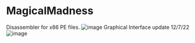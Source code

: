 # MagicalMadness
 Disassembler for x86 PE files.
![image](https://user-images.githubusercontent.com/118807793/203285788-a0402d63-9aef-46b2-ac5b-f8003697eb38.png)
Graphical Interface update 12/7/22
![image](https://user-images.githubusercontent.com/118807793/206139568-8f4cb028-ecac-49a6-bc01-b1c07f2943dd.png)

